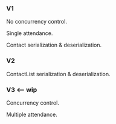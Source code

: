 ### V1 

No concurrency control.

Single attendance.

Contact serialization & deserialization.


### V2 

ContactList serialization & deserialization.

### V3 <-- wip

Concurrency control.

Multiple attendance.
